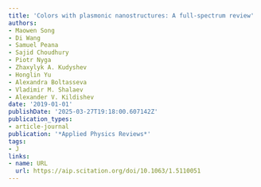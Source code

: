 ```yaml
---
title: 'Colors with plasmonic nanostructures: A full-spectrum review'
authors:
- Maowen Song
- Di Wang
- Samuel Peana
- Sajid Choudhury
- Piotr Nyga
- Zhaxylyk A. Kudyshev
- Honglin Yu
- Alexandra Boltasseva
- Vladimir M. Shalaev
- Alexander V. Kildishev
date: '2019-01-01'
publishDate: '2025-03-27T19:18:00.607142Z'
publication_types:
- article-journal
publication: '*Applied Physics Reviews*'
tags:
- J
links:
- name: URL
  url: https://aip.scitation.org/doi/10.1063/1.5110051
---
```

